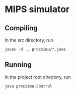 # MIPS simulator

## Compiling

In the src directory, run
```
javac -d .. procsimu/*.java
```

## Running

In the project root directory, run
```
java procsimu.Control
```
